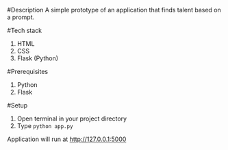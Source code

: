 #Description
A simple prototype of an application that finds talent based on a prompt.

#Tech stack

1. HTML
2. CSS
3. Flask (Python)

#Prerequisites

1. Python
2. Flask

#Setup

1. Open terminal in your project directory
2. Type `python app.py`

Application will run at http://127.0.0.1:5000
